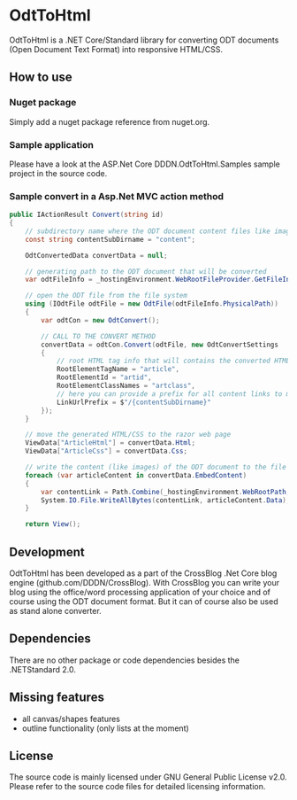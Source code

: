 # OdtToHtml
OdtToHtml is a .NET Core/Standard library for converting ODT documents (Open Document Text Format) into responsive HTML/CSS.

## How to use
### Nuget package
Simply add a nuget package reference from nuget.org.
### Sample application
Please have a look at the ASP.Net Core DDDN.OdtToHtml.Samples sample project in the source code.
### Sample convert in a Asp.Net MVC action method
```C#
public IActionResult Convert(string id)
{
	// subdirectory name where the ODT document content files like images will be stored
	const string contentSubDirname = "content";

	OdtConvertedData convertData = null;

	// generating path to the ODT document that will be converted
	var odtFileInfo = _hostingEnvironment.WebRootFileProvider.GetFileInfo(Path.Combine("odt", id));

	// open the ODT file from the file system
	using (IOdtFile odtFile = new OdtFile(odtFileInfo.PhysicalPath))
	{
		var odtCon = new OdtConvert();

		// CALL TO THE CONVERT METHOD
		convertData = odtCon.Convert(odtFile, new OdtConvertSettings
		{
			// root HTML tag info that will contains the converted HTML
			RootElementTagName = "article",
			RootElementId = "artid",
			RootElementClassNames = "artclass",
			// here you can provide a prefix for all content links to match your environment requirements
			LinkUrlPrefix = $"/{contentSubDirname}"
		});
	}

	// move the generated HTML/CSS to the razor web page
	ViewData["ArticleHtml"] = convertData.Html;
	ViewData["ArticleCss"] = convertData.Css;

	// write the content (like images) of the ODT document to the file system to make it available to the web browser
	foreach (var articleContent in convertData.EmbedContent)
	{
		var contentLink = Path.Combine(_hostingEnvironment.WebRootPath, contentSubDirname, articleContent.LinkName);
		System.IO.File.WriteAllBytes(contentLink, articleContent.Data);
	}

	return View();
```
## Development
OdtToHtml has been developed as a part of the CrossBlog .Net Core blog engine (github.com/DDDN/CrossBlog). With CrossBlog you can write your blog using the office/word processing application of your choice and of course using the ODT document format.
But it can of course also be used as stand alone converter.

## Dependencies
There are no other package or code dependencies besides the .NETStandard 2.0.

## Missing features
- all canvas/shapes features
- outline functionality (only lists at the moment)

## License
The source code is mainly licensed under GNU General Public License v2.0. Please refer to the source code files for detailed licensing information.
